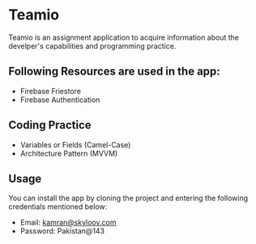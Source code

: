 # Teamio
Teamio is an assignment application to acquire information about the develper's capabilities and programming practice. 

## Following Resources are used in the app:
- Firebase Friestore
- Firebase Authentication

## Coding Practice
- Variables or Fields (Camel-Case)
- Architecture Pattern (MVVM)

## Usage
You can install the app by cloning the project and entering the following credentials mentioned below:

- Email: kamran@skyloov.com
- Password: Pakistan@143
